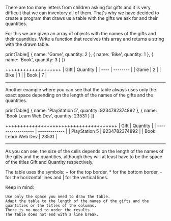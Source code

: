 There are too many letters from children asking for gifts and it is very difficult that we can inventory all of them. That's why we have decided to create a program that draws us a table with the gifts we ask for and their quantities.

For this we are given an array of objects with the names of the gifts and their quantities. Write a function that receives this array and returns a string with the drawn table.

printTable([
{ name: 'Game', quantity: 2 },
{ name: 'Bike', quantity: 1 },
{ name: 'Book', quantity: 3 }
])

+++++++++++++++++++
| Gift | Quantity |
| ---- | -------- |
| Game | 2 |
| Bike | 1 |
| Book | 7 |

---

Another example where you can see that the table always uses only the exact space depending on the length of the names of the gifts and the quantities.

printTable([
{ name: 'PlayStation 5', quantity: 9234782374892 },
{ name: 'Book Learn Web Dev', quantity: 23531 }
])

++++++++++++++++++++++++++++++++++++++
| Gift | Quantity |
| ------------------ | ------------- |
| PlayStation 5 | 9234782374892 |
| Book Learn Web Dev | 23531 |

---

As you can see, the size of the cells depends on the length of the names of the gifts and the quantities, although they will at least have to be the space of the titles Gift and Quantity respectively.

The table uses the symbols: + for the top border, \* for the bottom border, - for the horizontal lines and | for the vertical lines.

Keep in mind:

    Use only the space you need to draw the table.
    Adapt the table to the length of the names of the gifts and the quantities or the titles of the columns.
    There is no need to order the results.
    The table does not end with a line break.
